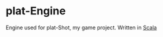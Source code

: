 # plat-Engine
 Engine used for plat-Shot, my game project. Written in [Scala](https://www.scala-lang.org/)
